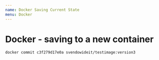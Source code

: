 ```yaml
---
name: Docker Saving Current State
menu: Docker 
---
```

# Docker - saving to a new container

`docker commit c3f279d17e0a svendowideit/testimage:version3`
